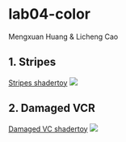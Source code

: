 # lab04-color
Mengxuan Huang & Licheng Cao

## 1. Stripes
[Stripes shadertoy](https://www.shadertoy.com/view/Ds3fW2)
![](/gif/color.gif)


## 2. Damaged VCR
[Damaged VC shadertoy](https://www.shadertoy.com/view/Ds3fD2)
![](/gif/VCR.gif)

